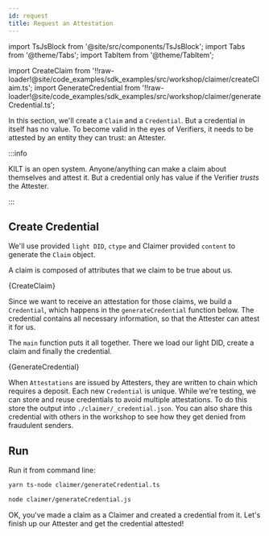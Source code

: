 ```yaml
---
id: request
title: Request an Attestation
---
```


import TsJsBlock from '@site/src/components/TsJsBlock';
import Tabs from '@theme/Tabs';
import TabItem from '@theme/TabItem';

import CreateClaim from '!!raw-loader!@site/code_examples/sdk_examples/src/workshop/claimer/createClaim.ts';
import GenerateCredential from '!!raw-loader!@site/code_examples/sdk_examples/src/workshop/claimer/generateCredential.ts';

In this section, we'll create a `Claim` and a `Credential`.
But a credential in itself has no value.
To become valid in the eyes of <span className="label-role verifier">Verifiers</span>, it needs to be attested by an entity they can trust: an <span className="label-role attester">Attester</span>.

:::info

 KILT is an open system.
 Anyone/anything can make a claim about themselves and attest it.
 But a credential only has value if the Verifier _trusts_ the Attester.

:::

## Create Credential

We'll use provided `light DID`, `ctype` and <span className="label-role claimer">Claimer</span> provided `content` to generate the `Claim` object.

A claim is composed of attributes that we claim to be true about us.

<TsJsBlock fileName="claimer/createClaim">
  {CreateClaim}
</TsJsBlock>

Since we want to receive an attestation for those claims, we build a `Credential`, which happens in the `generateCredential` function below.
The credential contains all necessary information, so that the <span className="label-role attester">Attester</span> can attest it for us.

The `main` function puts it all together.
There we load our light DID, create a claim and finally the credential.

<TsJsBlock fileName="claimer/generateCredential">
  {GenerateCredential}
</TsJsBlock>

When `Attestations` are issued by <span className="label-role attester">Attesters</span>, they are written to chain which requires a deposit.
Each new `Credential` is unique.
While we're testing, we can store and reuse credentials to avoid multiple attestations.
To do this store the output into `./claimer/_credential.json`.
You can also share this credential with others in the workshop to see how they get denied from fraudulent senders.

## Run

Run it from command line:

<Tabs groupId="ts-js-choice">
  <TabItem value='ts' label='Typescript' default>

  ```bash
  yarn ts-node claimer/generateCredential.ts
  ```

  </TabItem>
  <TabItem value='js' label='Javascript'>

  ```bash
  node claimer/generateCredential.js
  ```

  </TabItem>
</Tabs>

OK, you've made a claim as a <span className="label-role claimer">Claimer</span> and created a credential from it.
Let's finish up our <span className="label-role attester">Attester</span> and get the credential attested!
